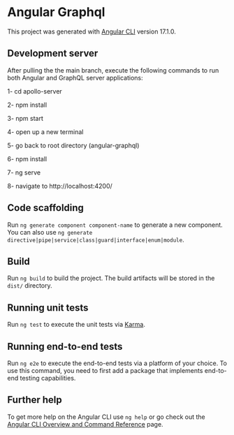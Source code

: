 # Angular Graphql

This project was generated with [Angular CLI](https://github.com/angular/angular-cli) version 17.1.0.

## Development server
After pulling the the main branch, execute the following commands to run both Angular and GraphQL server applications:

1- cd apollo-server

2- npm install

3- npm start

4- open up a new terminal

5- go back to root directory (angular-graphql)

6- npm install

7- ng serve

8- navigate to http://localhost:4200/


## Code scaffolding

Run `ng generate component component-name` to generate a new component. You can also use `ng generate directive|pipe|service|class|guard|interface|enum|module`.

## Build

Run `ng build` to build the project. The build artifacts will be stored in the `dist/` directory.

## Running unit tests

Run `ng test` to execute the unit tests via [Karma](https://karma-runner.github.io).

## Running end-to-end tests

Run `ng e2e` to execute the end-to-end tests via a platform of your choice. To use this command, you need to first add a package that implements end-to-end testing capabilities.

## Further help

To get more help on the Angular CLI use `ng help` or go check out the [Angular CLI Overview and Command Reference](https://angular.io/cli) page.
